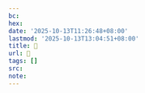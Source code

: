 ```yaml
---
bc:
hex:
date: '2025-10-13T11:26:48+08:00'
lastmod: '2025-10-13T13:04:51+08:00'
title: 󰓝
url: 󰓝
tags: []
src:
note:
---
```

